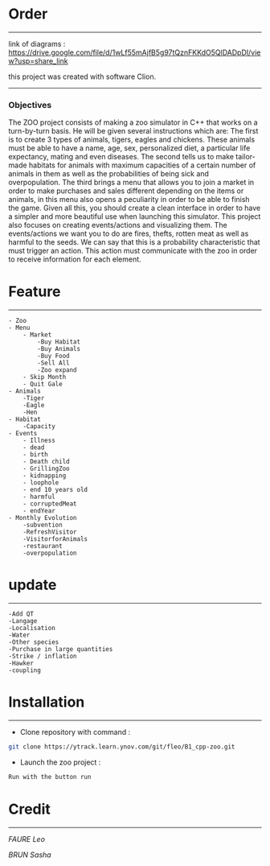 # Order
***
link of diagrams : https://drive.google.com/file/d/1wLf55mAjfB5g97tQznFKKdO5QlDADpDI/view?usp=share_link

this project was created with software Clion.
***

### Objectives
The ZOO project consists of making a zoo simulator in C++ that works on a turn-by-turn basis. 
He will be given several instructions which are:
The first is to create 3 types of animals, tigers, eagles and chickens. These animals must be able to have a name, age, sex, personalized diet, a particular life expectancy, mating and even diseases.
The second tells us to make tailor-made habitats for animals with maximum capacities of a certain number of animals in them as well as the probabilities of being sick and overpopulation.
The third brings a menu that allows you to join a market in order to make purchases and sales different depending on the items or animals, in this menu also opens a peculiarity in order to be able to finish the game. 
Given all this, you should create a clean interface in order to have a simpler and more beautiful use when launching this simulator.
This project also focuses on creating events/actions and visualizing them.
The events/actions we want you to do are fires, thefts, rotten meat as well as harmful to the seeds. 
We can say that this is a probability characteristic that must trigger an action. This action must communicate with the zoo in order to receive information for each element.

# Feature
***
    - Zoo
    - Menu
        - Market
            -Buy Habitat
            -Buy Animals
            -Buy Food
            -Sell All
            -Zoo expand
        - Skip Month
        - Quit Gale
    - Animals
        -Tiger
        -Eagle
        -Hen
    - Habitat
        -Capacity
    - Events
        - Illness
        - dead
        - birth
        - Death child
        - GrillingZoo
        - kidnapping
        - loophole
        - end 10 years old
        - harmful
        - corruptedMeat
        - endYear
    - Monthly Evolution
        -subvention
        -RefreshVisitor
        -VisitorforAnimals
        -restaurant
        -overpopulation

# update
***
    -Add QT
    -Langage
    -Localisation
    -Water
    -Other species
    -Purchase in large quantities
    -Strike / inflation
    -Hawker
    -coupling

# Installation
***

- Clone repository with command :
```bash
git clone https://ytrack.learn.ynov.com/git/fleo/B1_cpp-zoo.git
```
- Launch the zoo project :
```c++
Run with the button run
```

# Credit
***
*FAURE Leo*

*BRUN Sasha*